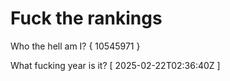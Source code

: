 # Fuck the rankings

Who the hell am I?
{ 10545971 }

What fucking year is it?
[ 2025-02-22T02:36:40Z ]
